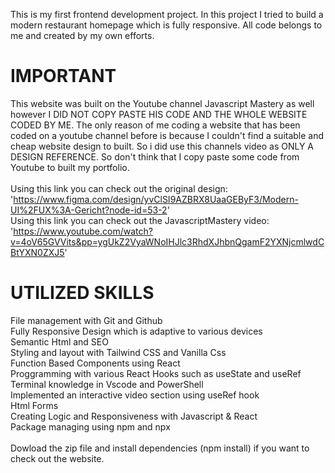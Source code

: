 This is my first frontend development project. In this project I tried to build a modern restaurant homepage which is fully responsive. All code belongs to me and created by my own efforts.  <br>
# IMPORTANT  <br>
This website was built on the Youtube channel Javascript Mastery as well however I DID NOT COPY PASTE HIS CODE AND THE WHOLE WEBSITE CODED BY ME. The only reason of me coding a website that has been coded on a youtube channel before is because I couldn't find a suitable and cheap website design to built. So i did use this channels video as ONLY A DESIGN REFERENCE. So don't think that I copy paste some code from Youtube to built my portfolio.   <br>
  <br>
Using this link you can check out the original design: 'https://www.figma.com/design/yvClSI9AZBRX8UaaGEByF3/Modern-UI%2FUX%3A-Gericht?node-id=53-2'  <br>
Using this link you can check out the JavascriptMastery video: 'https://www.youtube.com/watch?v=4oV65GVVits&pp=ygUkZ2VyaWNoIHJlc3RhdXJhbnQgamF2YXNjcmlwdCBtYXN0ZXJ5' <br>

# UTILIZED SKILLS <br>
  File management with Git and Github <br>
  Fully Responsive Design which is adaptive to various devices <br>
  Semantic Html and SEO <br>
  Styling and layout with Tailwind CSS and Vanilla Css <br>
  Function Based Components using React <br>
  Proggramming with various React Hooks such as useState and useRef  <br>
  Terminal knowledge in Vscode and PowerShell <br>
  Implemented an interactive video section using useRef hook <br>
  Html Forms <br>
  Creating Logic and Responsiveness with Javascript & React <br>
  Package managing using npm and npx
 <br>  <br>
 Dowload the zip file and install dependencies (npm install) if you want to check out the website.
